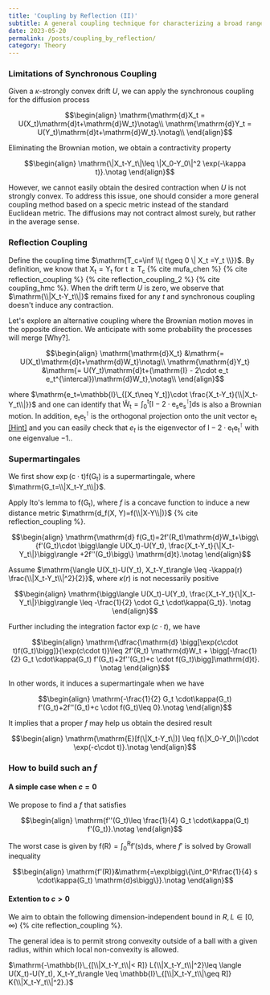 ```yaml
---
title: 'Coupling by Reflection (II)'
subtitle: A general coupling technique for characterizing a broad range of diffusions.
date: 2023-05-20 
permalink: /posts/coupling_by_reflection/
category: Theory
---
```


### Limitations of Synchronous Coupling

Given a $\kappa$-strongly convex drift $U$, we can apply the synchronous coupling for the diffusion process

$$\begin{align}
  \mathrm{\mathrm{d}X_t = U(X_t)\mathrm{d}t+\mathrm{d}W_t}\notag\\
  \mathrm{\mathrm{d}Y_t = U(Y_t)\mathrm{d}t+\mathrm{d}W_t}.\notag\\
\end{align}$$

Eliminating the Brownian motion, we obtain a contractivity property

$$\begin{align}
  \mathrm{\|X_t-Y_t\|\leq \|X_0-Y_0\|^2 \exp(-\kappa t)}.\notag
\end{align}$$

However, we cannot easily obtain the desired contraction when $U$ is not strongly convex. To address this issue, one should consider a more general coupling method based on a specic metric instead of the standard Euclidean metric. The diffusions may not contract almost surely, but rather in the average sense.

### Reflection Coupling

Define the coupling time $\mathrm{T_c=\inf \\{ t\geq 0  \| X_t =Y_t \\}}$. By definition, we know that $\mathrm{X_t=Y_t}$ for $\mathrm{t\geq T_c}$ {% cite mufa_chen %} {% cite reflection_coupling %} {% cite reflection_coupling_2 %}  {% cite coupling_hmc %}. When the drift term $U$ is zero, we observe that $\mathrm{\\|X_t-Y_t\\|}$ remains fixed for any $t$ and synchronous coupling doesn't induce any contraction. 

Let's explore an alternative coupling where the Brownian motion moves in the opposite direction. We anticipate with some probability the processes will merge [Why?].

$$\begin{align}
  \mathrm{\mathrm{d}X_t} &\mathrm{= U(X_t)\mathrm{d}t+\mathrm{d}W_t}\notag\\
  \mathrm{\mathrm{d}Y_t} &\mathrm{= U(Y_t)\mathrm{d}t+(\mathrm{I} - 2\cdot e_t e_t^{\intercal})\mathrm{d}W_t},\notag\\
\end{align}$$

where $\mathrm{e_t=\mathbb{I}\_{[X_t\neq Y_t]}\cdot \frac{X_t-Y_t}{\\|X_t-Y_t\\|}}$ and one can identify that $\mathrm{\widetilde W_t=\int_0^t \big[\mathrm{I} - 2\cdot e_s e_s^{\intercal} \big]\mathrm{d} s}$ is also a Brownian motion. In addition, $\mathrm{e_t e_t^{\intercal}}$ is the orthogonal projection onto the unit vector $\mathrm{e_t}$ [\[Hint\]](https://textbooks.math.gatech.edu/ila/projections.html) and you can easily check that $e_t$ is the eigenvector of $\mathrm{\mathrm{I} - 2\cdot e_t e_t^{\intercal}}$ with one eigenvalue $-1$..


### Supermartingales 

We first show $\mathrm{\exp(c\cdot t)f(G_t)}$ is a supermartingale, where $\mathrm{G_t=\\|X_t-Y_t\\|}$.

Apply Ito's lemma to $\mathrm{f(G_t)}$, where $f$ is a concave function to induce a new distance metric $\mathrm{d_f(X, Y)=f(\\|X-Y\\|)}$ {% cite reflection_coupling %}.

$$\begin{align}
  \mathrm{\mathrm{d} f(G_t)=2f'(R_t)\mathrm{d}W_t+\bigg\{f'(G_t)\cdot \bigg\langle U(X_t)-U(Y_t), \frac{X_t-Y_t}{\|X_t-Y_t\|}\bigg\rangle +2f''(G_t)\bigg\} \mathrm{d}t}.\notag
\end{align}$$

Assume $\mathrm{\langle U(X_t)-U(Y_t), X_t-Y_t\rangle \leq -\kappa(r) \frac{\\|X_t-Y_t\\|^2}{2}}$, where $\kappa(r)$ is not necessarily positive

$$\begin{align}
  \mathrm{\bigg\langle U(X_t)-U(Y_t), \frac{X_t-Y_t}{\|X_t-Y_t\|}\bigg\rangle \leq -\frac{1}{2} \cdot G_t \cdot\kappa(G_t)}. \notag
\end{align}$$

Further including the integration factor $\exp(c\cdot t)$, we have

$$\begin{align}
  \mathrm{\dfrac{\mathrm{d} \bigg[\exp(c\cdot t)f(G_t)\bigg]}{\exp(c\cdot t)}\leq 2f'(R_t) \mathrm{d}W_t + \bigg[-\frac{1}{2} G_t \cdot\kappa(G_t) f'(G_t)+2f''(G_t)+c \cdot f(G_t)\bigg]\mathrm{d}t}. \notag
\end{align}$$

In other words, it induces a supermartingale when we have

$$\begin{align}
\mathrm{-\frac{1}{2} G_t \cdot\kappa(G_t) f'(G_t)+2f''(G_t)+c \cdot f(G_t)\leq 0}.\notag
\end{align}$$


It implies that a proper $f$ may help us obtain the desired result

$$\begin{align}
  \mathrm{\mathrm{E}[f(\|X_t-Y_t\|)] \leq f(\|X_0-Y_0\|)\cdot \exp(-c\cdot t)}.\notag
\end{align}$$



### How to build such an $f$

#### A simple case when $c = 0$

We propose to find a $f$ that satisfies 

$$\begin{align}
\mathrm{f''(G_t)\leq \frac{1}{4} G_t \cdot\kappa(G_t) f'(G_t)}.\notag
\end{align}$$

The worst case is given by $\mathrm{f(R)=\int_0^{R} f'(s) \mathrm{d}s}$, where $f'$ is solved by Growall inequality

$$\begin{align}
\mathrm{f'(R)}&\mathrm{=\exp\bigg\{\int_0^R\frac{1}{4} s \cdot\kappa(G_t) \mathrm{d}s\bigg\}}.\notag
\end{align}$$

#### Extention to $c>0$

We aim to obtain the following dimension-independent bound in $R, L\in [0, \infty)$ {% cite reflection_coupling %}.

The general idea is to permit strong convexity outside of a ball with a given radius, within which local non-convexity is allowed.

$\mathrm{-\mathbb{I}\_{[\\|X_t-Y_t\\|< R]} L{\\|X_t-Y_t\\|^2}\leq \langle U(X_t)-U(Y_t), X_t-Y_t\rangle \leq \mathbb{I}\_{[\\|X_t-Y_t\\|\geq R]} K{\\|X_t-Y_t\\|^2}.}$
